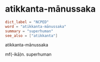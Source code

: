 # atikkanta-mānussaka

``` toml
dict_label = "NCPED"
word = "atikkanta-mānussaka"
summary = "superhuman"
see_also = ["atikkanta"]
```

atikkanta\-mānussaka

mf(\-ikā)n. superhuman


